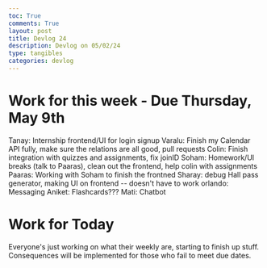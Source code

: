 ```yaml
---
toc: True
comments: True
layout: post
title: Devlog 24
description: Devlog on 05/02/24
type: tangibles
categories: devlog
---
```



# Work for this week - Due Thursday, May 9th

Tanay: Internship frontend/UI for login signup
Varalu: Finish my Calendar API fully, make sure the relations are all good, pull requests
Colin: Finish integration with quizzes and assignments, fix joinID
Soham: Homework/UI breaks (talk to Paaras), clean out the frontend, help colin with assignments
Paaras: Working with Soham to finish the frontned
Sharay: debug Hall pass generator, making UI on frontend  -- doesn't have to work
orlando: Messaging
Aniket: Flashcards???
Mati: Chatbot 


# Work for Today
Everyone's just working on what their weekly are, starting to finish up stuff. Consequences will be implemented for those who fail to meet due dates.


